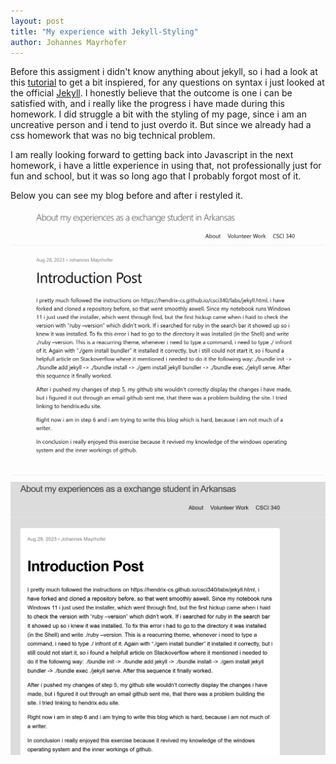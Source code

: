 ```yaml
---
layout: post
title: "My experience with Jekyll-Styling"
author: Johannes Mayrhofer
---
```


Before this assigment i didn't know anything about jekyll, so i had a look at this  [tutorial](https://mademistakes.com/mastering-jekyll/living-style-guide/) to get a bit inspiered, for any questions on syntax i just looked at the official [Jekyll](https://jekyllrb.com). I honestly believe that the outcome is one i can be satisfied with, and i really like the progress i have made during this homework. I did struggle a bit with the styling of my page, since i am an uncreative person and i tend to just overdo it. But since we already had a css homework that was no big technical problem.

I am really looking forward to getting back into Javascript in the next homework, i have a little experience in using that, not professionally just for fun and school, but it was so long ago that I probably forgot most of it. 

Below you can see my blog before and after i restyled it. 

![Before Restyling](/assets/css/images/Before.png)
![After Restyling](/assets/css/images/After.png)

<div style="clear:both;"></div>

